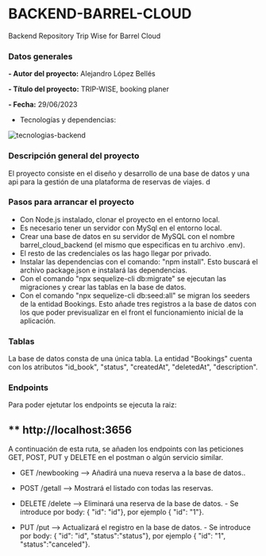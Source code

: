 # BACKEND-BARREL-CLOUD
Backend Repository Trip Wise for Barrel Cloud

### Datos generales

**- Autor del proyecto:** Alejandro López Bellés

**- Título del proyecto:** TRIP-WISE, booking planer

**- Fecha:** 29/06/2023

- Tecnologías y dependencias: 

![tecnologias-backend](https://github.com/alopezbelles/barrel-cloud-backend/assets/113507322/d521d2c8-dc8c-4f05-9926-f263808f120e)

### Descripción general del proyecto 

El proyecto consiste en el diseño y desarrollo de una base de datos y una api para la gestión de una plataforma de reservas de viajes. 
d
### Pasos para arrancar el proyecto
- Con  Node.js instalado, clonar el proyecto en el entorno local. 
- Es necesario tener un servidor con MySql en el entorno local.
- Crear una base de datos en su servidor de MySQL con el nombre barrel_cloud_backend (el mismo que especificas en tu archivo .env).
- El resto de las credenciales os las hago llegar por privado.
- Instalar las dependencias con el comando: "npm install". Esto buscará el archivo package.json e instalará las dependencias.
- Con el comando "npx sequelize-cli db:migrate"  se ejecutan  las migraciones y crear las tablas en la base de datos.
- Con el comando "npx sequelize-cli db:seed:all" se migran los seeders de la entidad Bookings. Esto añade tres registros a la base de datos con los que poder previsualizar en el front el funcionamiento inicial de la aplicación. 



### Tablas
La base de datos consta de una única tabla. La entidad "Bookings" cuenta con los atributos "id_book", "status", "createdAt", "deletedAt", "description". 


### Endpoints
Para poder ejetutar los endpoints se ejecuta la raiz:
## ** http://localhost:3656

A continuación de esta ruta, se añaden los endpoints con las peticiones GET, POST, PUT y DELETE en el postman o algún servicio similar. 

- GET /newbooking --> Añadirá una nueva reserva a la base de datos..
- POST /getall --> Mostrará el listado con todas las reservas.
- DELETE /delete --> Eliminará una reserva de la base de datos.
       - Se introduce por body: { "id": "id"}, por ejemplo { "id": "1"}.

- PUT /put --> Actualizará el registro en la base de datos.
        - Se introduce por body: { "id": "id", "status":"status"}, por ejemplo { "id": "1", "status":"canceled"}.



